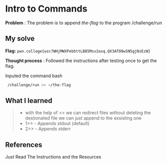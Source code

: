 
# Intro to Commands 

**Problem** : The problem is to append *the-flag* to the program /challenge/run
## My solve

**Flag:** `pwn.college{wzc7WHjMWXPebbttLB85Msv2axq.QX3ATO0wSN5gjNzEzW}`

**Thought process** :   Followed the instructions after testing once to get the flag.

Inputed the command
bash
```bash
 /challenge/run >> ~/the-flag

```


## What I learned
> * with the help of *>>* we can redirect files without deleting the destionated file we can just append to the exsisting one
> *  1>> - Appends stdout (default)
> *  2>> - Appends stderr

## References 
Just Read The Instructions and the Resources
